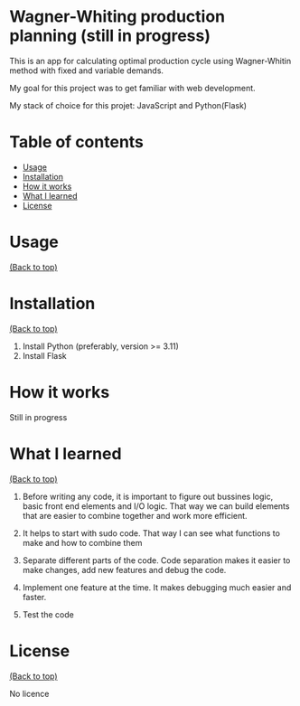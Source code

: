 # Wagner-Whiting production planning (still in progress)

This is an app for calculating optimal production cycle using Wagner-Whitin method with fixed and variable demands.

My goal for this project was to get familiar with web development.

My stack of choice for this projet: JavaScript and Python(Flask)

# Table of contents

- [Usage](#usage)
- [Installation](#installation)
- [How it works](#howitworks)
- [What I learned](#what-i-learned)
- [License](#license)

# Usage

[(Back to top)](#table-of-contents)

# Installation

[(Back to top)](#table-of-contents)

1. Install Python (preferably, version >= 3.11)
2. Install Flask

# How it works

Still in progress

# What I learned

[(Back to top)](#table-of-contents)

1. Before writing any code, it is important to figure out bussines logic, basic front end elements and I/O logic. That way we can build elements that are easier to combine together and work more efficient.

2. It helps to start with sudo code. That way I can see what functions to make and how to combine them

3. Separate different parts of the code. Code separation makes it easier to make changes, add new features and debug the code.

4. Implement one feature at the time. It makes debugging much easier and faster.

5. Test the code

# License

[(Back to top)](#table-of-contents)

No licence
